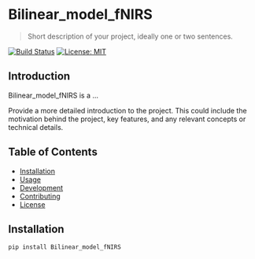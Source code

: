 # Bilinear_model_fNIRS

> Short description of your project, ideally one or two sentences.

[![Build Status](https://travis-ci.com/yourusername/Bilinear_model_fNIRS.svg?branch=master)](https://travis-ci.com/yourusername/Bilinear_model_fNIRS)
[![License: MIT](https://img.shields.io/badge/License-MIT-yellow.svg)](https://opensource.org/licenses/MIT)

## Introduction

Bilinear_model_fNIRS is a ...

Provide a more detailed introduction to the project. This could include the motivation behind the project, key features, and any relevant concepts or technical details.

## Table of Contents

- [Installation](#installation)
- [Usage](#usage)
- [Development](#development)
- [Contributing](#contributing)
- [License](#license)

## Installation

```bash
pip install Bilinear_model_fNIRS
